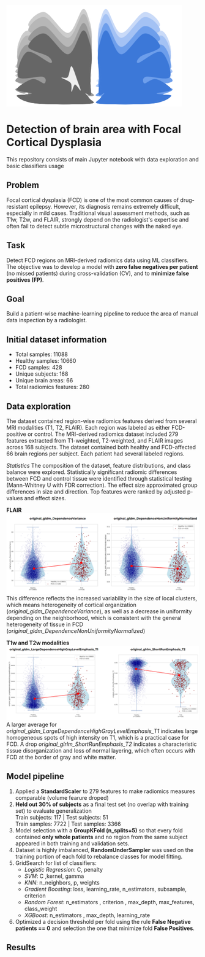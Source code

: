 ![Логотип](https://github.com/AndrewBioChem/NEUROML_FCD/blob/main/Adobe%20Express%20-%20file.png)

# Detection of brain area with Focal Cortical Dysplasia
This repository consists of main Jupyter notebook with data exploration and basic classifiers usage

## Problem
Focal cortical dysplasia (FCD) is one of the most common causes of drug-resistant epilepsy. However, its diagnosis remains extremely difficult, especially in mild cases. Traditional visual assessment methods, such as T1w, T2w, and FLAIR, strongly depend on the radiologist's expertise and often fail to detect subtle microstructural changes with the naked eye.

## Task
Detect FCD regions on MRI-derived radiomics data using ML classifiers. The objective was to develop a model with **zero false negatives per patient** (no missed patients) during cross-validation (CV), and to **minimize false positives (FP)**.

## Goal
Build a patient-wise machine-learning pipeline to reduce the area of manual data inspection by a radiologist.

## Initial dataset information
- Total samples: 11088
- Healthy samples: 10660
- FCD samples: 428
- Unique subjects: 168
- Unique brain areas: 66
- Total radiomics features: 280

## Data exploration
The dataset contained region-wise radiomics features derived from several MRI modalities (T1, T2, FLAIR). Each region was labeled as either FCD-positive or control. The MRI-derived radiomics dataset included 279 features extracted from T1-weighted, T2-weighted, and FLAIR images across 168 subjects. The dataset contained both healthy and FCD-affected 66 brain regions per subject. Each patient had several labeled regions.

*Statistics*
The composition of the dataset, feature distributions, and class balance were explored. Statistically significant radiomic differences between FCD and control tissue were identified through statistical testing (Mann-Whitney U with FDR correction). The effect size approximated group differences in size and direction. Top features were ranked by adjusted p-values and effect sizes.

**FLAIR** 
![image](https://github.com/AndrewBioChem/NEUROML_FCD/blob/main/2025-10-24_14-38-12.png)
This difference reflects the increased variability in the size of local clusters, which means heterogeneity of cortical organization (*original_gldm_DependenceVariance*), as well as a decrease in uniformity depending on the neighborhood, which is consistent with the general heterogeneity of tissue in FCD (*original_gldm_DependenceNonUniformityNormalized*)

**T1w and T2w modalities**
![image](https://github.com/AndrewBioChem/NEUROML_FCD/blob/main/2025-10-24_15-01-06.png)
A larger average for *original_gldm_LargeDependenceHighGrayLevelEmphasis_T1* indicates large homogeneous spots of high intensity on T1, which is a practical case for FCD. A drop *original_glrlm_ShortRunEmphasis_T2* indicates a characteristic tissue disorganization and loss of normal layering, which often occurs with FCD at the border of gray and white matter.

## Model pipeline 
1) Applied a **StandardScaler** to 279 features to make radiomics measures comparable (volume fearure droped)
2) **Held out 30% of subjects** as a final test set (no overlap with training set) to evaluate generalization\
   Train subjects: 117 | Test subjects: 51\
   Train samples: 7722 | Test samples: 3366
3) Model selection with a **GroupKFold (n_splits=5)** so that every fold contained **only whole patients** and no region from the same subject appeared in both training and validation sets. 
4) Dataset is highly imbalanced, **RandomUnderSampler** was used on the training portion of each fold to rebalance classes for model fitting.
5) GridSearch for list of classifiers:
   - *Logistic Regression*: C, penalty
   - *SVM*: C ,kernel,  gamma
   - *KNN*: n_neighbors, p, weights
   - *Gradient Boosting*: loss, learning_rate, n_estimators, subsample, criterion
   - *Random Forest*: n_estimators , criterion , max_depth, max_features, class_weight
   - *XGBoost*: n_estimators , max_depth, learning_rate
6) Optimized a decision threshold per fold using the rule **False Negative patients == 0** and selection the one that minimize fold **False Positives**.

## Results

   
